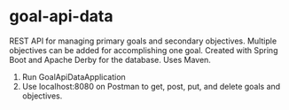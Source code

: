 # goal-api-data

REST API for managing primary goals and secondary objectives. Multiple objectives can be added for accomplishing one goal. Created with Spring Boot and Apache Derby for the database. Uses Maven. 

1. Run GoalApiDataApplication
2. Use localhost:8080 on Postman to get, post, put, and delete goals and objectives. 
